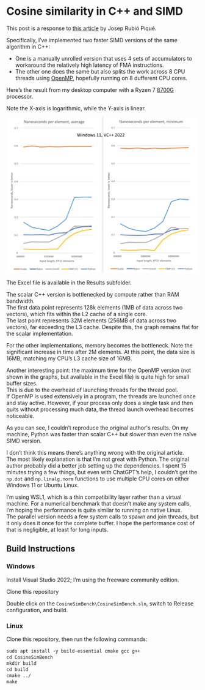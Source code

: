 ﻿# Cosine similarity in C++ and SIMD

This post is a response to [this article](https://joseprupi.github.io/misc/2024/07/08/cosine-similarity-simd-implementation.html) by Josep Rubió Piqué.

Specifically, I’ve implemented two faster SIMD versions of the same algorithm in C++:

* One is a manually unrolled version that uses 4 sets of accumulators to workaround the relatively high latency of FMA instructions.
* The other one does the same but also splits the work across 8 CPU threads using [OpenMP](https://en.wikipedia.org/wiki/OpenMP), hopefully running on 8 dufferent CPU cores.

Here’s the result from my desktop computer with a Ryzen 7 [8700G](https://www.amd.com/en/products/processors/desktops/ryzen/8000-series/amd-ryzen-7-8700g.html) processor.

Note the X-axis is logarithmic, while the Y-axis is linear.

![Animated graphs](Results/Graphs.gif)

The Excel file is available in the Results subfolder.

The scalar C++ version is bottlenecked by compute rather than RAM bandwidth.\
The first data point represents 128k elements (1MB of data across two vectors), which fits within the L2 cache of a single core.\
The last point represents 32M elements (256MB of data across two vectors), far exceeding the L3 cache.
Despite this, the graph remains flat for the scalar implementation.

For the other implementations, memory becomes the bottleneck.
Note the significant increase in time after 2M elements. At this point, the data size is 16MB, matching my CPU’s L3 cache size of 16MB.

Another interesting point: the maximum time for the OpenMP version (not shown in the graphs, but available in the Excel file) is quite high for small buffer sizes.\
This is due to the overhead of launching threads for the thread pool.\
If OpenMP is used extensively in a program, the threads are launched once and stay active.
However, if your process only does a single task and then quits without processing much data, the thread launch overhead becomes noticeable.

As you can see, I couldn’t reproduce the original author's results.
On my machine, Python was faster than scalar C++ but slower than even the naïve SIMD version.

I don’t think this means there’s anything wrong with the original article.\
The most likely explanation is that I’m not great with Python. The original author probably did a better job setting up the dependencies.
I spent 15 minutes trying a few things, but even with ChatGPT’s help, 
I couldn’t get the `np.dot` and `np.linalg.norm` functions to use multiple CPU cores on either Windows 11 or Ubuntu Linux.

I’m using WSL1, which is a thin compatibility layer rather than a virtual machine.
For a numerical benchmark that doesn’t make any system calls, I’m hoping the performance is quite similar to running on native Linux.\
The parallel version needs a few system calls to spawn and join threads, but it only does it once for the complete buffer.
I hope the performance cost of that is negligible, at least for long inputs.

## Build Instructions

### Windows

Install Visual Studio 2022; I’m using the freeware community edition.

Clone this repository

Double click on the `CosineSimBench\CosineSimBench.sln`, switch to Release configuration, and build.

### Linux

Clone this repository, then run the following commands:

```
sudo apt install -y build-essential cmake gcc g++
cd CosineSimBench
mkdir build
cd build
cmake ../
make
```